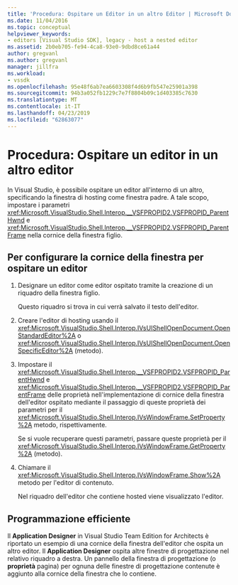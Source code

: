 ```yaml
---
title: 'Procedura: Ospitare un Editor in un altro Editor | Microsoft Docs'
ms.date: 11/04/2016
ms.topic: conceptual
helpviewer_keywords:
- editors [Visual Studio SDK], legacy - host a nested editor
ms.assetid: 2b0eb705-fe94-4ca8-93e0-9dbd8ce61a44
author: gregvanl
ms.author: gregvanl
manager: jillfra
ms.workload:
- vssdk
ms.openlocfilehash: 95e48f6ab7ea6603308f4d6b9fb547e25901a398
ms.sourcegitcommit: 94b3a052fb1229c7e7f8804b09c1d403385c7630
ms.translationtype: MT
ms.contentlocale: it-IT
ms.lasthandoff: 04/23/2019
ms.locfileid: "62863077"
---
```

# <a name="how-to-host-an-editor-in-another-editor"></a>Procedura: Ospitare un editor in un altro editor

In Visual Studio, è possibile ospitare un editor all'interno di un altro, specificando la finestra di hosting come finestra padre. A tale scopo, impostare i parametri <xref:Microsoft.VisualStudio.Shell.Interop.__VSFPROPID2.VSFPROPID_ParentHwnd> e <xref:Microsoft.VisualStudio.Shell.Interop.__VSFPROPID2.VSFPROPID_ParentFrame> nella cornice della finestra figlio.

## <a name="to-set-up-the-window-frame-to-host-an-editor"></a>Per configurare la cornice della finestra per ospitare un editor

1. Designare un editor come editor ospitato tramite la creazione di un riquadro della finestra figlio.

     Questo riquadro si trova in cui verrà salvato il testo dell'editor.

2. Creare l'editor di hosting usando il <xref:Microsoft.VisualStudio.Shell.Interop.IVsUIShellOpenDocument.OpenStandardEditor%2A> o <xref:Microsoft.VisualStudio.Shell.Interop.IVsUIShellOpenDocument.OpenSpecificEditor%2A> (metodo).

3. Impostare il <xref:Microsoft.VisualStudio.Shell.Interop.__VSFPROPID2.VSFPROPID_ParentHwnd> e <xref:Microsoft.VisualStudio.Shell.Interop.__VSFPROPID2.VSFPROPID_ParentFrame> delle proprietà nell'implementazione di cornice della finestra dell'editor ospitato mediante il passaggio di queste proprietà dei parametri per il <xref:Microsoft.VisualStudio.Shell.Interop.IVsWindowFrame.SetProperty%2A> metodo, rispettivamente.

     Se si vuole recuperare questi parametri, passare queste proprietà per il <xref:Microsoft.VisualStudio.Shell.Interop.IVsWindowFrame.GetProperty%2A> (metodo).

4. Chiamare il <xref:Microsoft.VisualStudio.Shell.Interop.IVsWindowFrame.Show%2A> metodo per l'editor di contenuto.

     Nel riquadro dell'editor che contiene hosted viene visualizzato l'editor.

## <a name="robust-programming"></a>Programmazione efficiente

Il **Application Designer** in Visual Studio Team Edition for Architects è riportato un esempio di una cornice della finestra dell'editor che ospita un altro editor. Il **Application Designer** ospita altre finestre di progettazione nel relativo riquadro a destra. Un pannello della finestra di progettazione (o **proprietà** pagina) per ognuna delle finestre di progettazione contenute è aggiunto alla cornice della finestra che lo contiene.